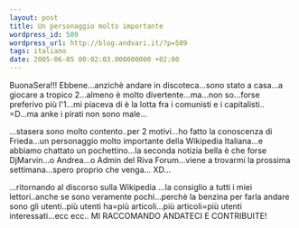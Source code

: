 ```yaml
---
layout: post
title: Un personaggio molto importante
wordpress_id: 509
wordpress_url: http://blog.andvari.it/?p=509
tags: italiano
date: 2005-06-05 00:02:03.000000000 +02:00
---
```

BuonaSera!!! Ebbene...anzichè andare in discoteca...sono stato a casa...a giocare a tropico 2...almeno è molto divertente...ma...non so...forse preferivo più l'1...mi piaceva di è la lotta fra i comunisti e i capitalisti.. =D...ma anke i pirati non sono male...

...stasera sono molto contento..per 2 motivi...ho fatto la conoscenza di Frieda...un personaggio molto importante della Wikipedia Italiana...e abbiamo chattato un pochettino...la seconda notizia bella è che forse DjMarvin...o Andrea...o Admin del Riva Forum...viene a trovarmi la prossima settimana...spero proprio che venga... XD...

...ritornando al discorso sulla Wikipedia ...la consiglio a tutti i miei lettori..anche se sono veramente pochi...perchè la benzina per farla andare sono gli utenti..più utenti ha=più articoli...più articoli=più utenti interessati...ecc ecc.. MI RACCOMANDO ANDATECI E CONTRIBUITE!
